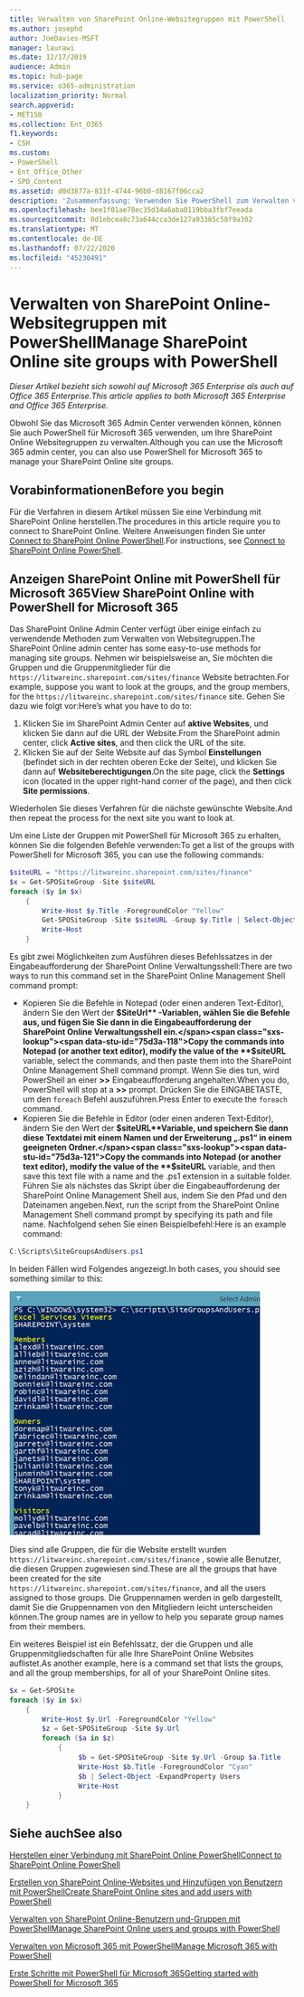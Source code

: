 ```yaml
---
title: Verwalten von SharePoint Online-Websitegruppen mit PowerShell
ms.author: josephd
author: JoeDavies-MSFT
manager: laurawi
ms.date: 12/17/2019
audience: Admin
ms.topic: hub-page
ms.service: o365-administration
localization_priority: Normal
search.appverid:
- MET150
ms.collection: Ent_O365
f1.keywords:
- CSH
ms.custom:
- PowerShell
- Ent_Office_Other
- SPO_Content
ms.assetid: d0d3877a-831f-4744-96b0-d8167f06cca2
description: 'Zusammenfassung: Verwenden Sie PowerShell zum Verwalten von SharePoint Online Websitegruppen.'
ms.openlocfilehash: bee1f01ae78ec35d34a6aba0119bba3fbf7eeada
ms.sourcegitcommit: 0d1ebcea8c73a644cca3de127a93385c58f9a302
ms.translationtype: MT
ms.contentlocale: de-DE
ms.lasthandoff: 07/22/2020
ms.locfileid: "45230491"
---
```

# <a name="manage-sharepoint-online-site-groups-with-powershell"></a><span data-ttu-id="75d3a-103">Verwalten von SharePoint Online-Websitegruppen mit PowerShell</span><span class="sxs-lookup"><span data-stu-id="75d3a-103">Manage SharePoint Online site groups with PowerShell</span></span>

<span data-ttu-id="75d3a-104">*Dieser Artikel bezieht sich sowohl auf Microsoft 365 Enterprise als auch auf Office 365 Enterprise.*</span><span class="sxs-lookup"><span data-stu-id="75d3a-104">*This article applies to both Microsoft 365 Enterprise and Office 365 Enterprise.*</span></span>

<span data-ttu-id="75d3a-105">Obwohl Sie das Microsoft 365 Admin Center verwenden können, können Sie auch PowerShell für Microsoft 365 verwenden, um Ihre SharePoint Online Websitegruppen zu verwalten.</span><span class="sxs-lookup"><span data-stu-id="75d3a-105">Although you can use the Microsoft 365 admin center, you can also use PowerShell for Microsoft 365 to manage your SharePoint Online site groups.</span></span>

## <a name="before-you-begin"></a><span data-ttu-id="75d3a-106">Vorabinformationen</span><span class="sxs-lookup"><span data-stu-id="75d3a-106">Before you begin</span></span>

<span data-ttu-id="75d3a-107">Für die Verfahren in diesem Artikel müssen Sie eine Verbindung mit SharePoint Online herstellen.</span><span class="sxs-lookup"><span data-stu-id="75d3a-107">The procedures in this article require you to connect to SharePoint Online.</span></span> <span data-ttu-id="75d3a-108">Weitere Anweisungen finden Sie unter [Connect to SharePoint Online PowerShell](https://docs.microsoft.com/powershell/sharepoint/sharepoint-online/connect-sharepoint-online?view=sharepoint-ps).</span><span class="sxs-lookup"><span data-stu-id="75d3a-108">For instructions, see [Connect to SharePoint Online PowerShell](https://docs.microsoft.com/powershell/sharepoint/sharepoint-online/connect-sharepoint-online?view=sharepoint-ps).</span></span>

## <a name="view-sharepoint-online-with-powershell-for-microsoft-365"></a><span data-ttu-id="75d3a-109">Anzeigen SharePoint Online mit PowerShell für Microsoft 365</span><span class="sxs-lookup"><span data-stu-id="75d3a-109">View SharePoint Online with PowerShell for Microsoft 365</span></span>

<span data-ttu-id="75d3a-110">Das SharePoint Online Admin Center verfügt über einige einfach zu verwendende Methoden zum Verwalten von Websitegruppen.</span><span class="sxs-lookup"><span data-stu-id="75d3a-110">The SharePoint Online admin center has some easy-to-use methods for managing site groups.</span></span> <span data-ttu-id="75d3a-111">Nehmen wir beispielsweise an, Sie möchten die Gruppen und die Gruppenmitglieder für die `https://litwareinc.sharepoint.com/sites/finance` Website betrachten.</span><span class="sxs-lookup"><span data-stu-id="75d3a-111">For example, suppose you want to look at the groups, and the group members, for the `https://litwareinc.sharepoint.com/sites/finance` site.</span></span> <span data-ttu-id="75d3a-112">Gehen Sie dazu wie folgt vor:</span><span class="sxs-lookup"><span data-stu-id="75d3a-112">Here’s what you have to do to:</span></span>

1. <span data-ttu-id="75d3a-113">Klicken Sie im SharePoint Admin Center auf **aktive Websites**, und klicken Sie dann auf die URL der Website.</span><span class="sxs-lookup"><span data-stu-id="75d3a-113">From the SharePoint admin center, click **Active sites**, and then click the URL of the site.</span></span>
2. <span data-ttu-id="75d3a-114">Klicken Sie auf der Seite Website auf das Symbol **Einstellungen** (befindet sich in der rechten oberen Ecke der Seite), und klicken Sie dann auf **Websiteberechtigungen**.</span><span class="sxs-lookup"><span data-stu-id="75d3a-114">On the site page, click the **Settings** icon (located in the upper right-hand corner of the page), and then click **Site permissions**.</span></span>

<span data-ttu-id="75d3a-115">Wiederholen Sie dieses Verfahren für die nächste gewünschte Website.</span><span class="sxs-lookup"><span data-stu-id="75d3a-115">And then repeat the process for the next site you want to look at.</span></span>

<span data-ttu-id="75d3a-116">Um eine Liste der Gruppen mit PowerShell für Microsoft 365 zu erhalten, können Sie die folgenden Befehle verwenden:</span><span class="sxs-lookup"><span data-stu-id="75d3a-116">To get a list of the groups with PowerShell for Microsoft 365, you can use the following commands:</span></span>

```powershell
$siteURL = "https://litwareinc.sharepoint.com/sites/finance"
$x = Get-SPOSiteGroup -Site $siteURL
foreach ($y in $x)
    {
        Write-Host $y.Title -ForegroundColor "Yellow"
        Get-SPOSiteGroup -Site $siteURL -Group $y.Title | Select-Object -ExpandProperty Users
        Write-Host
    }
```

<span data-ttu-id="75d3a-117">Es gibt zwei Möglichkeiten zum Ausführen dieses Befehlssatzes in der Eingabeaufforderung der SharePoint Online Verwaltungsshell:</span><span class="sxs-lookup"><span data-stu-id="75d3a-117">There are two ways to run this command set in the SharePoint Online Management Shell command prompt:</span></span>

- <span data-ttu-id="75d3a-118">Kopieren Sie die Befehle in Notepad (oder einen anderen Text-Editor), ändern Sie den Wert der **$SiteUrl** -Variablen, wählen Sie die Befehle aus, und fügen Sie Sie dann in die Eingabeaufforderung der SharePoint Online Verwaltungsshell ein.</span><span class="sxs-lookup"><span data-stu-id="75d3a-118">Copy the commands into Notepad (or another text editor), modify the value of the **$siteURL** variable, select the commands, and then paste them into the SharePoint Online Management Shell command prompt.</span></span> <span data-ttu-id="75d3a-119">Wenn Sie dies tun, wird PowerShell an einer **>>** Eingabeaufforderung angehalten.</span><span class="sxs-lookup"><span data-stu-id="75d3a-119">When you do, PowerShell will stop at a **>>** prompt.</span></span> <span data-ttu-id="75d3a-120">Drücken Sie die EINGABETASTE, um den `foreach` Befehl auszuführen.</span><span class="sxs-lookup"><span data-stu-id="75d3a-120">Press Enter to execute the `foreach` command.</span></span><br/>
- <span data-ttu-id="75d3a-121">Kopieren Sie die Befehle in Editor (oder einen anderen Text-Editor), ändern Sie den Wert der **$siteURL**Variable, und speichern Sie dann diese Textdatei mit einem Namen und der Erweiterung „.ps1“ in einem geeigneten Ordner.</span><span class="sxs-lookup"><span data-stu-id="75d3a-121">Copy the commands into Notepad (or another text editor), modify the value of the **$siteURL** variable, and then save this text file with a name and the .ps1 extension in a suitable folder.</span></span> <span data-ttu-id="75d3a-122">Führen Sie als nächstes das Skript über die Eingabeaufforderung der SharePoint Online Management Shell aus, indem Sie den Pfad und den Dateinamen angeben.</span><span class="sxs-lookup"><span data-stu-id="75d3a-122">Next, run the script from the SharePoint Online Management Shell command prompt by specifying its path and file name.</span></span> <span data-ttu-id="75d3a-123">Nachfolgend sehen Sie einen Beispielbefehl:</span><span class="sxs-lookup"><span data-stu-id="75d3a-123">Here is an example command:</span></span>

```powershell
C:\Scripts\SiteGroupsAndUsers.ps1
```

<span data-ttu-id="75d3a-124">In beiden Fällen wird Folgendes angezeigt.</span><span class="sxs-lookup"><span data-stu-id="75d3a-124">In both cases, you should see something similar to this:</span></span>

![SharePoint Online Websitegruppen](media/SPO-site-groups.png)

<span data-ttu-id="75d3a-126">Dies sind alle Gruppen, die für die Website erstellt wurden `https://litwareinc.sharepoint.com/sites/finance` , sowie alle Benutzer, die diesen Gruppen zugewiesen sind.</span><span class="sxs-lookup"><span data-stu-id="75d3a-126">These are all the groups that have been created for the site `https://litwareinc.sharepoint.com/sites/finance`, and all the users assigned to those groups.</span></span> <span data-ttu-id="75d3a-127">Die Gruppennamen werden in gelb dargestellt, damit Sie die Gruppennamen von den Mitgliedern leicht unterscheiden können.</span><span class="sxs-lookup"><span data-stu-id="75d3a-127">The group names are in yellow to help you separate group names from their members.</span></span>

<span data-ttu-id="75d3a-128">Ein weiteres Beispiel ist ein Befehlssatz, der die Gruppen und alle Gruppenmitgliedschaften für alle Ihre SharePoint Online Websites auflistet.</span><span class="sxs-lookup"><span data-stu-id="75d3a-128">As another example, here is a command set that lists the groups, and all the group memberships, for all of your SharePoint Online sites.</span></span>

```powershell
$x = Get-SPOSite
foreach ($y in $x)
    {
        Write-Host $y.Url -ForegroundColor "Yellow"
        $z = Get-SPOSiteGroup -Site $y.Url
        foreach ($a in $z)
            {
                 $b = Get-SPOSiteGroup -Site $y.Url -Group $a.Title 
                 Write-Host $b.Title -ForegroundColor "Cyan"
                 $b | Select-Object -ExpandProperty Users
                 Write-Host
            }
    }
```
    
## <a name="see-also"></a><span data-ttu-id="75d3a-129">Siehe auch</span><span class="sxs-lookup"><span data-stu-id="75d3a-129">See also</span></span>

[<span data-ttu-id="75d3a-130">Herstellen einer Verbindung mit SharePoint Online PowerShell</span><span class="sxs-lookup"><span data-stu-id="75d3a-130">Connect to SharePoint Online PowerShell</span></span>](https://docs.microsoft.com/powershell/sharepoint/sharepoint-online/connect-sharepoint-online?view=sharepoint-ps)

[<span data-ttu-id="75d3a-131">Erstellen von SharePoint Online-Websites und Hinzufügen von Benutzern mit PowerShell</span><span class="sxs-lookup"><span data-stu-id="75d3a-131">Create SharePoint Online sites and add users with PowerShell</span></span>](create-sharepoint-sites-and-add-users-with-powershell.md)

[<span data-ttu-id="75d3a-132">Verwalten von SharePoint Online-Benutzern und-Gruppen mit PowerShell</span><span class="sxs-lookup"><span data-stu-id="75d3a-132">Manage SharePoint Online users and groups with PowerShell</span></span>](manage-sharepoint-users-and-groups-with-powershell.md)

[<span data-ttu-id="75d3a-133">Verwalten von Microsoft 365 mit PowerShell</span><span class="sxs-lookup"><span data-stu-id="75d3a-133">Manage Microsoft 365 with PowerShell</span></span>](manage-office-365-with-office-365-powershell.md)
  
[<span data-ttu-id="75d3a-134">Erste Schritte mit PowerShell für Microsoft 365</span><span class="sxs-lookup"><span data-stu-id="75d3a-134">Getting started with PowerShell for Microsoft 365</span></span>](getting-started-with-office-365-powershell.md)

